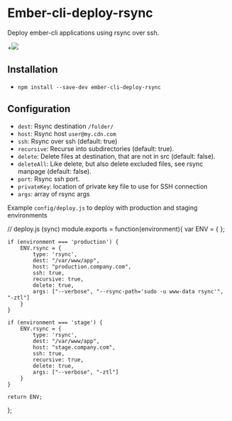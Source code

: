 # Ember-cli-deploy-rsync

Deploy ember-cli applications using rsync over ssh.

+[![](https://ember-cli-deploy.github.io/ember-cli-deploy-version-badges/plugins/ember-cli-deploy-rsync.svg)](http://ember-cli-deploy.github.io/ember-cli-deploy-version-badges/)

## Installation

* `npm install --save-dev ember-cli-deploy-rsync`

## Configuration

- `dest`: Rsync destination `/folder/`
- `host`: Rsync host `user@my.cdn.com`
- `ssh`: Rsync over ssh (default: true)
- `recursive`: Recurse into subdirectories (default: true).
- `delete`: Delete files at destination, that are not in src (default: false).
- `deleteAll`: Like delete, but also delete excluded files, see rsync manpage (default: false).
- `port`: Rsync ssh port.
- `privateKey`: location of private key file to use for SSH connection
- `args`: array of rsync args


Example `config/deploy.js` to deploy with production and staging environments


// deploy.js (sync)
module.exports = function(environment){
    var ENV = {
    };

    if (environment === 'production') {
        ENV.rsync = {
            type: 'rsync',
            dest: "/var/www/app",
            host: "production.company.com",
            ssh: true,
            recursive: true,
            delete: true,
            args: ["--verbose", "--rsync-path='sudo -u www-data rsync'", "-ztl"]
        }
    }

    if (environment === 'stage') {
        ENV.rsync = {
            type: 'rsync',
            dest: "/var/www/app",
            host: "stage.company.com",
            ssh: true,
            recursive: true,
            delete: true,
            args: ["--verbose", "-ztl"]
        }
    }

    return ENV;
};

